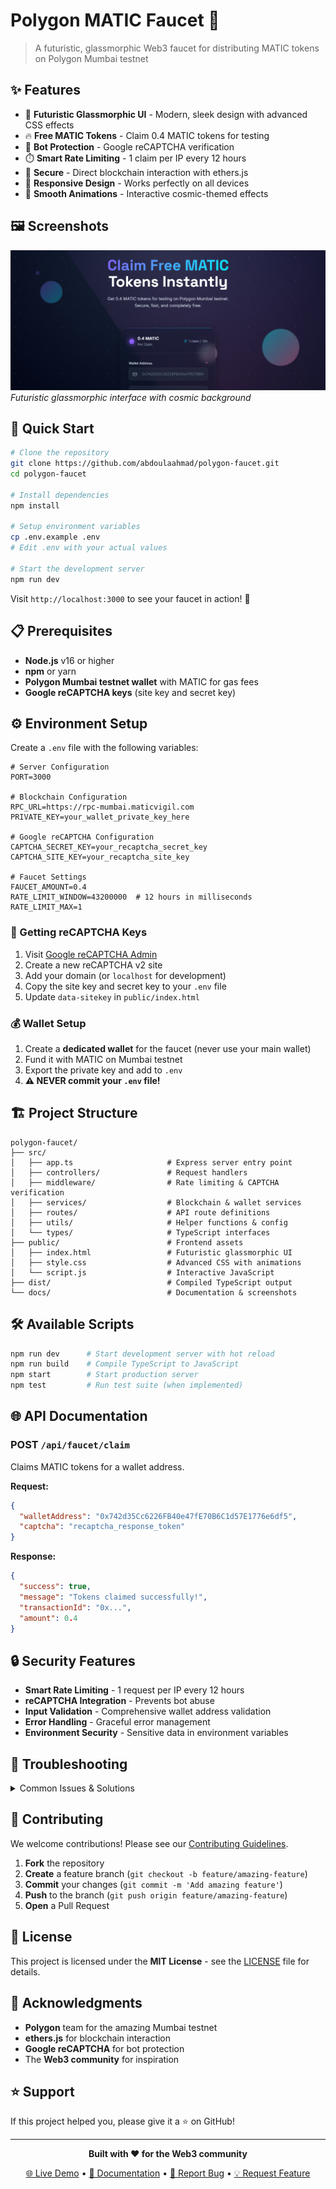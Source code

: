 

# Polygon MATIC Faucet 🚀

> A futuristic, glassmorphic Web3 faucet for distributing MATIC tokens on Polygon Mumbai testnet

## ✨ Features

- 🎨 **Futuristic Glassmorphic UI** - Modern, sleek design with advanced CSS effects
- 🔥 **Free MATIC Tokens** - Claim 0.4 MATIC tokens for testing
- 🤖 **Bot Protection** - Google reCAPTCHA verification
- ⏱️ **Smart Rate Limiting** - 1 claim per IP every 12 hours
- 🔐 **Secure** - Direct blockchain interaction with ethers.js
- 📱 **Responsive Design** - Works perfectly on all devices
- 🌟 **Smooth Animations** - Interactive cosmic-themed effects

## 🖼️ Screenshots

![Faucet Interface](./screenshots/faucet-main1.png)
*Futuristic glassmorphic interface with cosmic background*

## 🚀 Quick Start

```bash
# Clone the repository
git clone https://github.com/abdoulaahmad/polygon-faucet.git
cd polygon-faucet

# Install dependencies
npm install

# Setup environment variables
cp .env.example .env
# Edit .env with your actual values

# Start the development server
npm run dev
```

Visit `http://localhost:3000` to see your faucet in action! 🎉

## 📋 Prerequisites

- **Node.js** v16 or higher
- **npm** or yarn
- **Polygon Mumbai testnet wallet** with MATIC for gas fees
- **Google reCAPTCHA keys** (site key and secret key)

## ⚙️ Environment Setup

Create a `.env` file with the following variables:

```env
# Server Configuration
PORT=3000

# Blockchain Configuration  
RPC_URL=https://rpc-mumbai.maticvigil.com
PRIVATE_KEY=your_wallet_private_key_here

# Google reCAPTCHA Configuration
CAPTCHA_SECRET_KEY=your_recaptcha_secret_key
CAPTCHA_SITE_KEY=your_recaptcha_site_key

# Faucet Settings
FAUCET_AMOUNT=0.4
RATE_LIMIT_WINDOW=43200000  # 12 hours in milliseconds
RATE_LIMIT_MAX=1
```

### 🔑 Getting reCAPTCHA Keys

1. Visit [Google reCAPTCHA Admin](https://www.google.com/recaptcha/admin)
2. Create a new reCAPTCHA v2 site
3. Add your domain (or `localhost` for development)
4. Copy the site key and secret key to your `.env` file
5. Update `data-sitekey` in `public/index.html`

### 💰 Wallet Setup

1. Create a **dedicated wallet** for the faucet (never use your main wallet)
2. Fund it with MATIC on Mumbai testnet
3. Export the private key and add to `.env`
4. **⚠️ NEVER commit your `.env` file!**

## 🏗️ Project Structure

```
polygon-faucet/
├── src/
│   ├── app.ts                     # Express server entry point
│   ├── controllers/               # Request handlers
│   ├── middleware/                # Rate limiting & CAPTCHA verification  
│   ├── services/                  # Blockchain & wallet services
│   ├── routes/                    # API route definitions
│   ├── utils/                     # Helper functions & config
│   └── types/                     # TypeScript interfaces
├── public/                        # Frontend assets
│   ├── index.html                 # Futuristic glassmorphic UI
│   ├── style.css                  # Advanced CSS with animations
│   └── script.js                  # Interactive JavaScript
├── dist/                          # Compiled TypeScript output
└── docs/                          # Documentation & screenshots
```

## 🛠️ Available Scripts

```bash
npm run dev      # Start development server with hot reload
npm run build    # Compile TypeScript to JavaScript  
npm start        # Start production server
npm test         # Run test suite (when implemented)
```

## 🌐 API Documentation

### POST `/api/faucet/claim`
Claims MATIC tokens for a wallet address.

**Request:**
```json
{
  "walletAddress": "0x742d35Cc6226FB40e47fE70B6C1d57E1776e6df5",
  "captcha": "recaptcha_response_token"
}
```

**Response:**
```json
{
  "success": true,
  "message": "Tokens claimed successfully!",
  "transactionId": "0x...",
  "amount": 0.4
}
```

## 🔒 Security Features

- **Smart Rate Limiting** - 1 request per IP every 12 hours
- **reCAPTCHA Integration** - Prevents bot abuse
- **Input Validation** - Comprehensive wallet address validation
- **Error Handling** - Graceful error management
- **Environment Security** - Sensitive data in environment variables

## 🐛 Troubleshooting

<details>
<summary>Common Issues & Solutions</summary>

### "Cannot find module" errors
```bash
rm -rf node_modules package-lock.json
npm install
```

### "Invalid private key" errors  
- Ensure private key is 64 hex characters (no "0x" prefix)
- Use a dedicated testnet wallet, never your main wallet

### CAPTCHA verification fails
- Verify reCAPTCHA secret key is correct
- Check site key matches your domain
- Ensure reCAPTCHA v2 is being used

### Transaction failures
- Check faucet wallet has sufficient MATIC for gas
- Verify RPC URL is responsive
- Monitor Mumbai testnet status

</details>

## 🤝 Contributing

We welcome contributions! Please see our [Contributing Guidelines](CONTRIBUTING.md).

1. **Fork** the repository
2. **Create** a feature branch (`git checkout -b feature/amazing-feature`)
3. **Commit** your changes (`git commit -m 'Add amazing feature'`)
4. **Push** to the branch (`git push origin feature/amazing-feature`)  
5. **Open** a Pull Request

## 📜 License

This project is licensed under the **MIT License** - see the [LICENSE](LICENSE) file for details.

## 🙏 Acknowledgments

- **Polygon** team for the amazing Mumbai testnet
- **ethers.js** for blockchain interaction
- **Google reCAPTCHA** for bot protection
- The **Web3 community** for inspiration

## ⭐ Support

If this project helped you, please give it a ⭐ on GitHub!

---

<div align="center">

**Built with ❤️ for the Web3 community**

[🌐 Live Demo](https://your-faucet-domain.com) • [📖 Documentation](./docs) • [🐛 Report Bug](../../issues) • [💡 Request Feature](../../issues)

</div>